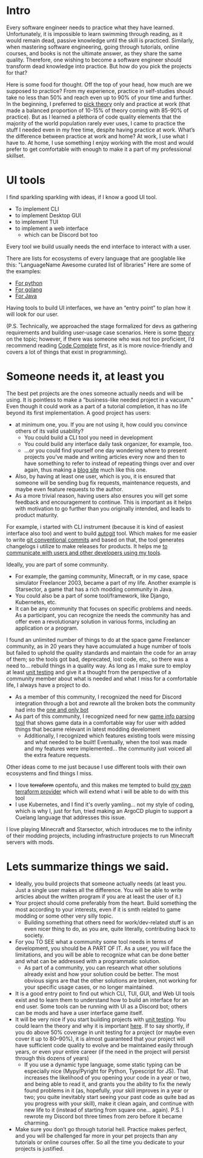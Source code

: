# Intro

Every software engineer needs to practice what they have learned. 
Unfortunately, it is impossible to learn swimming through reading, as it would remain dead, passive knowledge until the skill is practiced. Similarly,  when mastering software engineering,  going through tutorials, online courses, and books is not the ultimate answer, as they share the same quality. Therefore, one wishing to become a software engineer should transform dead knowledge into practice. But how do you pick the projects for that?

Here is some food for thought. Off the top of your head, how much are we supposed to practice? From my experience, practice in self-studies should take no less than 50% and reach even up to 90% of your time and further. In the beginning, I preferred to [pick theory]({{.SiteRoot}}favourite.html#CodeCompleteAPracticalHandbookofSoftwareConstruction) only and practice at work (that made a balanced proportion of 10-15% of theory coming with 85-90% of practice). But as I learned a plethora of code quality elements that the majority of the world population rarely ever uses, I came to practice the stuff I needed even in my free time, despite having practice at work.
What’s the difference between practice at work and home? At work, I use what I have to. At home, I use something I enjoy working with the most and would prefer to get comfortable with enough to make it a part of my professional skillset.

# UI tools

I find sparkling sparkling with ideas, if I know a good UI tool.
- To implement CLI
- to implement Desktop GUI
- to implement TUI
- to implement a web interface
    - which can be Discord bot too

Every tool we build usually needs the end interface to interact with a user.

There are lists for ecosystems of every language that are googlable like this: "LanguageName Awesome curated list of libraries"
Here are some of the examples: 
- [For python](<https://github.com/vinta/awesome-python#devops-tools>)
- [For golang](<https://github.com/avelino/awesome-go>)
- [For Java](<https://github.com/akullpp/awesome-java>)

Having tools to build UI interfaces, we have an “entry point” to plan how it will look for our user.

(P.S. Technically, we approached the stage formalized for devs as gathering requirements and building user-usage case scenarios. Here is some [theory]({{.SiteRoot}}favourite.html#SystemsAnalysisandDesign) on the topic; however, if there was someone who was not too proficient, I’d recommend reading [Code Complete]({{.SiteRoot}}favourite.html#CodeCompleteAPracticalHandbookofSoftwareConstruction) first, as it is more novice-friendly and covers a lot of things that exist in programming).

# Someone needs it, at least you

The best pet projects are the ones someone actually needs and will be using. It is pointless to make a “business-like needed project in a vacuum." Even though it could work as a part of a tutorial completion, it has no life beyond its first implementation. A good project has users:

- at minimum one, you. If you are not using it, how could you convince others of its valid usability?
    - You could build a CLI tool you need in development
    - You could build any interface daily task organizer, for example, too.
    - ...or you could find yourself one day wondering where to present projects you’ve made and writing articles every now and then to have something to refer to instead of repeating things over and over again, thus making a [blog site]({{.SiteRoot}}) much like this one.
- Also, by having at least one user, which is you, it is ensured that someone will be sending bug fix requests, maintenance requests, and maybe even feature requests to the author. 
- As a more trivial reason, having users also ensures you will get some feedback and encouragement to continue. This is important as it helps with motivation to go further than you originally intended, and leads to product maturity.


For example, i started with CLI instrument (because it is kind of easiest interface also too)
and went to build [autogit](<{{.SiteRoot}}pet_projects.html#autogit>) tool. Which makes for me easier to write [git conventional commits](<https://www.conventionalcommits.org/en/v1.0.0/>) and based on that, the tool generates changelogs i utilize to make releases for products. It helps me [to communicate with users and other developers using my tools]({{.SiteRoot}}article/git_conventional_commits.html).

Ideally, you are part of some community.
- For example, the gaming community, Minecraft, or in my case, space simulator Freelancer 2003, became a part of my life. Another example is Starsector, a game that has a rich modding community in Java.
- You could also be a part of some tool/framework, like Django, Kubernetes, etc.
- It can be any community that focuses on specific problems and needs. As a participant, you can recognize the needs the community has and offer even a revolutionary solution in various forms, including an application or a program.

I found an unlimited number of things to do at the space game Freelancer community, as in 20 years they have accumulated a huge number of tools but failed to uphold the quality standards and maintain the code for an array of them; so the tools got bad, deprecated, lost code, etc., so there was a need to... rebuild things in a quality way. As long as I make sure to employ at least [unit testing]({{.SiteRoot}}favourite.html#UnitTestingPrinciplesPracticesandPatterns) and give it a thought from the perspective of a community member about what is needed and what I miss for a comfortable life, I always have a project to do.

- As a member of this community, I recognized the need for Discord integration through a bot and rewrote all the broken bots the community had into the [one and only bot]({{.SiteRoot}}pet_projects.html#fl-darkbot)
- As part of this community, I recognized need for new [game info parsing tool]({{.SiteRoot}}pet_projects.html#fl-darkstat) that shows game data in a comfortable way for user with added things that became relevant in latest modding develoment
    - Additionally, I recognized which features existing tools were missing and what needed to be built! Eventually, when the tool was made and my features were implemented... the community just voiced all the extra feature requests.

Other ideas come to me just because I use different tools with their own ecosystems and find things I miss.
- I love ~~terraform~~ opentofu, and this makes me tempted to build [my own terraform provider](https://registry.terraform.io/browse/providers) which will extend what i will be able to do with this tool
- I use Kubernetes, and I find it's overly yamling… not my style of coding, which is why I, just for fun, tried making an ArgoCD plugin to support a Cuelang language that addresses this issue.

I love playing Minecraft and Starsector, which introduces me to the infinity of their modding projects, including infrastructure projects to run Minecraft servers with mods.

# Lets summarize things we said.

- Ideally, you build projects that someone actually needs (at least you. Just a single user makes all the difference. You will be able to write articles about the written program if you are at least the user of it.)
- Your project should come preferably from the heart. Build something the most according to your interests, even if it is smth related to game modding or some other very silly topic.
    - Building something that others need for work/dev-related stuff is an even nicer thing to do, as you are, quite literally, contributing back to society.
- For you TO SEE what a community some tool needs in terms of development, you should be A PART OF IT. As a user, you will face the limitations, and you will be able to recognize what can be done better and what can be addressed with a programmatic solution.
    - As part of a community, you can research what other solutions already exist and how your solution could be better. The most obvious signs are that the other solutions are broken, not working for your specific usage cases, or no longer maintained.
- It is a good entry point to find out which CLI, TUI, GUI, and Web UI tools exist and to learn them to understand how to build an interface for an end user. Some tools can be running with UI as a Discord bot; others can be mods and have a user interface game itself.
- It will be very nice if you start building projects with [unit testing]({{.SiteRoot}}favourite.html#TestDrivenDevelopmentByExample). You could learn the theory and why it is important [here]({{.SiteRoot}}favourite.html#UnitTestingPrinciplesPracticesandPatterns). If to say shortly, if you do above 50% coverage in unit testing for a project (or maybe even cover it up to 80–90%), it is almost guaranteed that your project will have sufficient code quality to evolve and be maintained easily through years, or even your entire career (if the need in the project will persist through this dozens of years)
    - If you use a dynamic type language, some static typing can be especially nice (Mypy/Pyright for Python, Typescript for JS). That increases the likelihood of you opening your code in a year or two, and being able to read it, and grants you the ability to fix the newly found problems in it  (as, hopefully, your skill improves in a year or two; you quite inevitably start seeing your past code as quite bad as you progress with your skill), make it clean again, and continue with new life to it (instead of starting from square one... again). P.S. I rewrote my Discord bot three times from zero before it became charming.
- Make sure you don’t go through tutorial hell. Practice makes perfect, and you will be challenged far more in your pet projects than any tutorials or online courses offer. 
So all the time you dedicate to your projects is justified.
